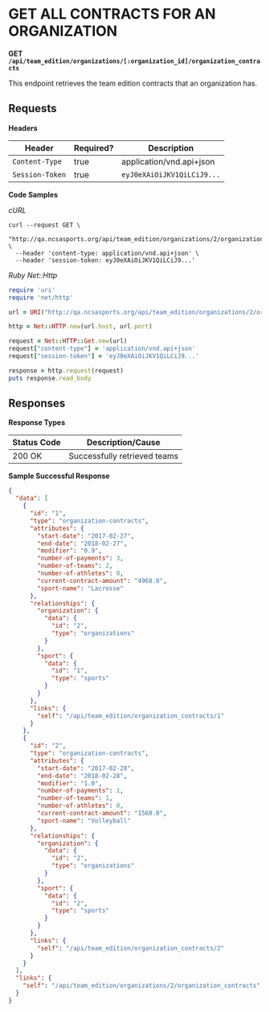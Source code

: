 # GET ALL CONTRACTS FOR AN ORGANIZATION

**GET `/api/team_edition/organizations/[:organization_id]/organization_contracts`**

This endpoint retrieves the team edition contracts that an organization has.

## Requests

**Headers**

| Header          | Required? | Description                |
|-----------------|-----------|----------------------------|
| `Content-Type`  | true      | application/vnd.api+json   |
| `Session-Token` | true      | `eyJ0eXAiOiJKV1QiLCiJ9...` |


**Code Samples**

_cURL_

```shell
curl --request GET \
  "http://qa.ncsasports.org/api/team_edition/organizations/2/organization_contracts" \
  --header 'content-type: application/vnd.api+json' \
  --header 'session-token: eyJ0eXAiOiJKV1QiLCiJ9...'
```


_Ruby Net::Http_

```ruby
require 'uri'
require 'net/http'

url = URI("http://qa.ncsasports.org/api/team_edition/organizations/2/organization_contracts")

http = Net::HTTP.new(url.host, url.port)

request = Net::HTTP::Get.new(url)
request["content-type"] = 'application/vnd.api+json'
request["session-token"] = 'eyJ0eXAiOiJKV1QiLCiJ9...'

response = http.request(request)
puts response.read_body
```



## Responses

**Response Types**

| Status Code                    | Description/Cause                 |
|--------------------------------|-----------------------------------|
| 200 OK                         | Successfully retrieved teams      |


**Sample Successful Response**

```json
{
  "data": [
    {
      "id": "1",
      "type": "organization-contracts",
      "attributes": {
        "start-date": "2017-02-27",
        "end-date": "2018-02-27",
        "modifier": "0.9",
        "number-of-payments": 3,
        "number-of-teams": 2,
        "number-of-athletes": 0,
        "current-contract-amount": "4968.0",
        "sport-name": "Lacrosse"
      },
      "relationships": {
        "organization": {
          "data": {
            "id": "2",
            "type": "organizations"
          }
        },
        "sport": {
          "data": {
            "id": "1",
            "type": "sports"
          }
        }
      },
      "links": {
        "self": "/api/team_edition/organization_contracts/1"
      }
    },
    {
      "id": "2",
      "type": "organization-contracts",
      "attributes": {
        "start-date": "2017-02-28",
        "end-date": "2018-02-28",
        "modifier": "1.0",
        "number-of-payments": 1,
        "number-of-teams": 1,
        "number-of-athletes": 0,
        "current-contract-amount": "1560.0",
        "sport-name": "Volleyball"
      },
      "relationships": {
        "organization": {
          "data": {
            "id": "2",
            "type": "organizations"
          }
        },
        "sport": {
          "data": {
            "id": "2",
            "type": "sports"
          }
        }
      },
      "links": {
        "self": "/api/team_edition/organization_contracts/2"
      }
    }
  ],
  "links": {
    "self": "/api/team_edition/organizations/2/organization_contracts"
  }
}
```
